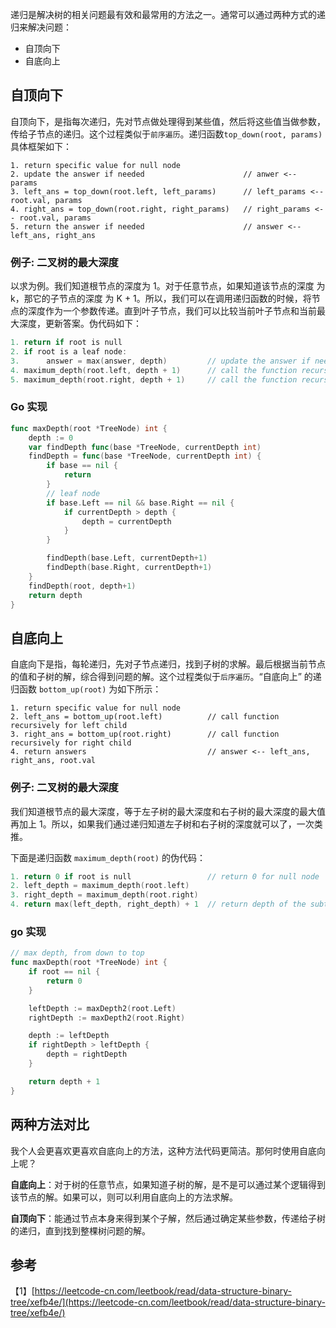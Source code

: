 

递归是解决树的相关问题最有效和最常用的方法之一。通常可以通过两种方式的递归来解决问题：

- 自顶向下
- 自底向上

## 自顶向下

自顶向下，是指每次递归，先对节点做处理得到某些值，然后将这些值当做参数，传给子节点的递归。这个过程类似于`前序遍历`。递归函数`top_down(root, params)`具体框架如下：

```
1. return specific value for null node
2. update the answer if needed                      // anwer <-- params
3. left_ans = top_down(root.left, left_params)		// left_params <-- root.val, params
4. right_ans = top_down(root.right, right_params)	// right_params <-- root.val, params
5. return the answer if needed                      // answer <-- left_ans, right_ans
```

### 例子: 二叉树的最大深度

以求为例。我们知道根节点的深度为 1。对于任意节点，如果知道该节点的深度 为 k，那它的子节点的深度 为 K + 1。所以，我们可以在调用递归函数的时候，将节点的深度作为一个参数传递。直到叶子节点，我们可以比较当前叶子节点和当前最大深度，更新答案。伪代码如下：

```go
1. return if root is null
2. if root is a leaf node:
3. 		answer = max(answer, depth)         // update the answer if needed
4. maximum_depth(root.left, depth + 1)      // call the function recursively for left child
5. maximum_depth(root.right, depth + 1)		// call the function recursively for right child
```

 ### Go 实现

```go
func maxDepth(root *TreeNode) int {
	depth := 0
	var findDepth func(base *TreeNode, currentDepth int)
	findDepth = func(base *TreeNode, currentDepth int) {
		if base == nil {
			return
		}
		// leaf node
		if base.Left == nil && base.Right == nil {
			if currentDepth > depth {
				depth = currentDepth
			}
		}

		findDepth(base.Left, currentDepth+1)
		findDepth(base.Right, currentDepth+1)
	}
	findDepth(root, depth+1)
	return depth
}
```



## 自底向上

自底向下是指，每轮递归，先对子节点递归，找到子树的求解。最后根据当前节点的值和子树的解，综合得到问题的解。这个过程类似于`后序遍历`。“自底向上” 的递归函数 `bottom_up(root)` 为如下所示：

```
1. return specific value for null node
2. left_ans = bottom_up(root.left)			// call function recursively for left child
3. right_ans = bottom_up(root.right)		// call function recursively for right child
4. return answers                           // answer <-- left_ans, right_ans, root.val
```

### 例子: 二叉树的最大深度

我们知道根节点的最大深度，等于左子树的最大深度和右子树的最大深度的最大值再加上 1。所以，如果我们通过递归知道左子树和右子树的深度就可以了，一次类推。

下面是递归函数 `maximum_depth(root)` 的伪代码：

```go
1. return 0 if root is null                 // return 0 for null node
2. left_depth = maximum_depth(root.left)
3. right_depth = maximum_depth(root.right)
4. return max(left_depth, right_depth) + 1	// return depth of the subtree rooted at root
```

### go 实现

```go
// max depth, from down to top
func maxDepth(root *TreeNode) int {
	if root == nil {
		return 0
	}

	leftDepth := maxDepth2(root.Left)
	rightDepth := maxDepth2(root.Right)

	depth := leftDepth
	if rightDepth > leftDepth {
		depth = rightDepth
	}

	return depth + 1
}
```



## 两种方法对比

我个人会更喜欢更喜欢自底向上的方法，这种方法代码更简洁。那何时使用自底向上呢？

**自底向上**：对于树的任意节点，如果知道子树的解，是不是可以通过某个逻辑得到该节点的解。如果可以，则可以利用自底向上的方法求解。

**自顶向下**：能通过节点本身来得到某个子解，然后通过确定某些参数，传递给子树的递归，直到找到整棵树问题的解。



## 参考

【1】[https://leetcode-cn.com/leetbook/read/data-structure-binary-tree/xefb4e/](https://leetcode-cn.com/leetbook/read/data-structure-binary-tree/xefb4e/)